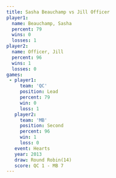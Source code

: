 ```yaml
---
title: Sasha Beauchamp vs Jill Officer
player1:                
  name: Beauchamp, Sasha
  percent: 79           
  wins: 0               
  losses: 1             
player2:                
  name: Officer, Jill   
  percent: 96           
  wins: 1               
  losses: 0             
games:
 - player1:        
     team: 'QC'    
     position: Lead
     percent: 79   
     win: 0        
     loss: 1       
   player2:          
     team: 'MB'      
     position: Second
     percent: 96     
     win: 1          
     loss: 0         
   event: Hearts        
   year: 2013           
   draw: Round Robin(14)
   score: QC 1 - MB 7   
---
```

